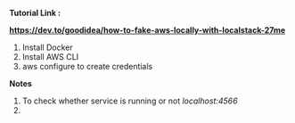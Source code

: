 **Tutorial Link :**

**https://dev.to/goodidea/how-to-fake-aws-locally-with-localstack-27me**
1. Install Docker
2. Install AWS CLI
3. aws configure to create credentials






**Notes**
1. To check whether service is running or not _localhost:4566_
2. 
